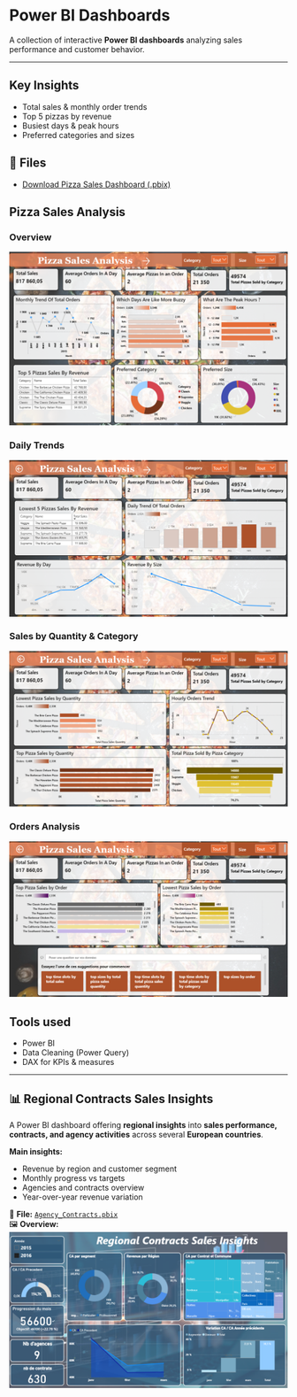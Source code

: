 # Power BI Dashboards

A collection of interactive **Power BI dashboards** analyzing sales performance and customer behavior.  

---
## Key Insights
- Total sales & monthly order trends
- Top 5 pizzas by revenue
- Busiest days & peak hours
- Preferred categories and sizes

## 📂 Files
- [Download Pizza Sales Dashboard (.pbix)](https://drive.google.com/file/d/1oq-KqyLrZfmwucO19C1tK9V6fI28as2h/view?usp=drive_link)
  
## Pizza Sales Analysis

### Overview
![Dashboard 1](./pizza-sales-1.png)

### Daily Trends
![Dashboard 2](./pizza-sales-2.png)

### Sales by Quantity & Category
![Dashboard 3](./pizza-sales-3.png)

### Orders Analysis
![Dashboard 4](./pizza-sales-4.png)

## Tools used
- Power BI
- Data Cleaning (Power Query)
- DAX for KPIs & measures

---

## 📊 Regional Contracts Sales Insights  

A Power BI dashboard offering **regional insights** into **sales performance, contracts, and agency activities** across several **European countries**.  

**Main insights:**  
- Revenue by region and customer segment  
- Monthly progress vs targets  
- Agencies and contracts overview  
- Year-over-year revenue variation  

📁 **File:** [`Agency_Contracts.pbix`](files/Agency_Contracts.pbix)  
🖼️ **Overview:**  
![Regional Contracts Sales Insights](Agency_Contracts.png)

